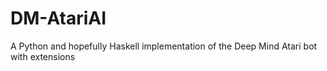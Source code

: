 DM-AtariAI
==========

A Python and hopefully Haskell implementation of the Deep Mind Atari bot with extensions
